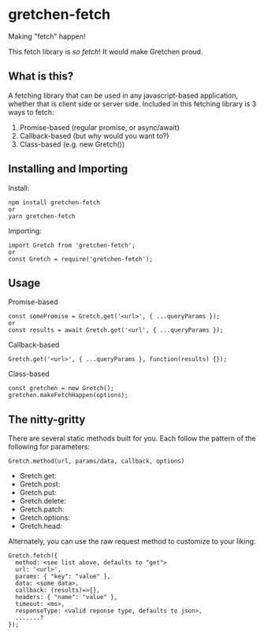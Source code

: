# gretchen-fetch
Making "fetch" happen!

This fetch library is _so fetch_! It would make Gretchen proud.

## What is this?

A fetching library that can be used in any javascript-based application, whether that is client side or server side. Included in this fetching library is 3 ways to fetch:
1. Promise-based (regular promise, or async/await)
2. Callback-based (but why would you want to?)
3. Class-based (e.g. new Gretch())

## Installing and Importing

Install:
```
npm install gretchen-fetch
or
yarn gretchen-fetch
```

Importing:
```
import Gretch from 'gretchen-fetch';
or
const Gretch = require('gretchen-fetch');
```

## Usage

Promise-based
```
const somePromise = Gretch.get('<url>', { ...queryParams });
or
const results = await Gretch.get('<url', { ...queryParams });
```

Callback-based
```
Gretch.get('<url>', { ...queryParams }, function(results) {});
```

Class-based
```
const gretchen = new Gretch();
gretchen.makeFetchHappen(options);
```

## The nitty-gritty

There are several static methods built for you. Each follow the pattern of the following for parameters:
```
Gretch.method(url, params/data, callback, options)
```
- Gretch.get:
- Gretch.post: 
- Gretch.put:
- Gretch.delete: 
- Gretch.patch: 
- Gretch.options: 
- Gretch.head:

Alternately, you can use the raw request method to customize to your liking:
```
Gretch.fetch({
  method: <see list above, defaults to "get">
  url: '<url>',
  params: { "key": "value" },
  data: <some data>,
  callback: (results)=>{},
  headers: { "name": "value" },
  timeout: <ms>,
  responseType: <valid reponse type, defaults to json>,
  .......?
});
```

